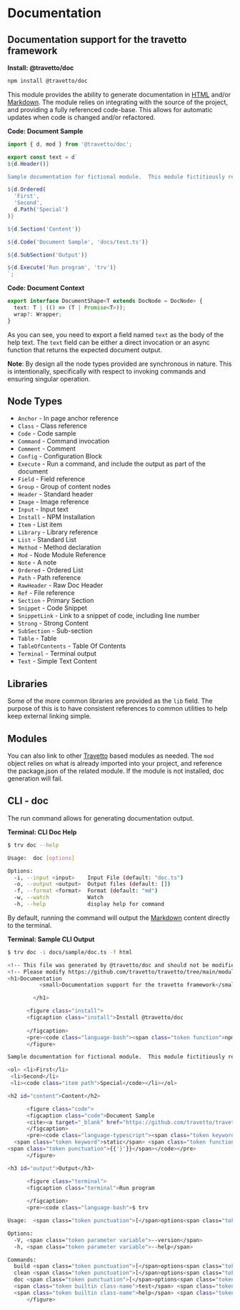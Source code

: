 <!-- This file was generated by @travetto/doc and should not be modified directly -->
<!-- Please modify https://github.com/travetto/travetto/tree/main/module/doc/doc.ts and execute "npx trv doc" to rebuild -->
# Documentation
## Documentation support for the travetto framework

**Install: @travetto/doc**
```bash
npm install @travetto/doc
```

This module provides the ability to generate documentation in [HTML](https://en.wikipedia.org/wiki/HTML) and/or [Markdown](https://en.wikipedia.org/wiki/Markdown).  The module relies on integrating with the source of the project, and providing a fully referenced code-base.  This allows for automatic updates when code is changed and/or refactored. 

**Code: Document Sample**
```typescript
import { d, mod } from '@travetto/doc';

export const text = d`
${d.Header()}

Sample documentation for fictional module.  This module fictitiously relies upon ${mod.Cache} functionality.

${d.Ordered(
  'First',
  'Second',
  d.Path('Special')
)}

${d.Section('Content')}

${d.Code('Document Sample', 'docs/test.ts')}

${d.SubSection('Output')}

${d.Execute('Run program', 'trv')}
`;
```

**Code: Document Context**
```typescript
export interface DocumentShape<T extends DocNode = DocNode> {
  text: T | (() => (T | Promise<T>));
  wrap?: Wrapper;
}
```

As you can see, you need to export a field named `text` as the body of the help text. The `text` field can be either a direct invocation or an async function that returns the expected document output.  

**Note**: By design all the node types provided are synchronous in nature.  This is intentionally, specifically with respect to invoking commands and ensuring singular operation.

## Node Types

   
   *  `Anchor` - In page anchor reference
   *  `Class` - Class reference
   *  `Code` - Code sample
   *  `Command` - Command invocation
   *  `Comment` - Comment
   *  `Config` - Configuration Block
   *  `Execute` - Run a command, and include the output as part of the document
   *  `Field` - Field reference
   *  `Group` - Group of content nodes
   *  `Header` - Standard header
   *  `Image` - Image reference
   *  `Input` - Input text
   *  `Install` - NPM Installation
   *  `Item` - List item
   *  `Library` - Library reference
   *  `List` - Standard List
   *  `Method` - Method declaration
   *  `Mod` - Node Module Reference
   *  `Note` - A note
   *  `Ordered` - Ordered List
   *  `Path` - Path reference
   *  `RawHeader` - Raw Doc Header
   *  `Ref` - File reference
   *  `Section` - Primary Section
   *  `Snippet` - Code Snippet
   *  `SnippetLink` - Link to a snippet of code, including line number
   *  `Strong` - Strong Content
   *  `SubSection` - Sub-section
   *  `Table` - Table
   *  `TableOfContents` - Table Of Contents
   *  `Terminal` - Terminal output
   *  `Text` - Simple Text Content

## Libraries

Some of the more common libraries are provided as the `lib` field.  The purpose of this is to have consistent references to common utilities to help keep external linking simple.

## Modules

You can also link to other [Travetto](https://travetto.dev) based modules as needed.  The `mod` object relies on what is already imported into your project, and reference the package.json of the related module. If the module is not installed, doc generation will fail.

## CLI - doc

The run command allows for generating documentation output.

**Terminal: CLI Doc Help**
```bash
$ trv doc --help

Usage:  doc [options]

Options:
  -i, --input <input>    Input File (default: "doc.ts")
  -o, --output <output>  Output files (default: [])
  -f, --format <format>  Format (default: "md")
  -w, --watch            Watch
  -h, --help             display help for command
```

By default, running the command will output the [Markdown](https://en.wikipedia.org/wiki/Markdown) content directly to the terminal.

**Terminal: Sample CLI Output**
```bash
$ trv doc -i docs/sample/doc.ts -f html

<!-- This file was generated by @travetto/doc and should not be modified directly -->
<!-- Please modify https://github.com/travetto/travetto/tree/main/module/doc/docs/sample/doc.ts and execute "npx trv doc" to rebuild -->
<h1>Documentation
          <small>Documentation support for the travetto framework</small>

        </h1>

      <figure class="install">
      <figcaption class="install">Install @travetto/doc
      
      </figcaption>
      <pre><code class="language-bash"><span class="token function">npm</span> <span class="token function">install</span> @travetto/doc</code></pre>     
      </figure>

Sample documentation for fictional module.  This module fictitiously relies upon <a class="module-link" href="https://github.com/travetto/travetto/tree/main/module/cache" title="Caching functionality with decorators for declarative use.">Caching</a> functionality.

<ol> <li>First</li>
 <li>Second</li>
 <li><code class="item path">Special</code></li></ol>

<h2 id="content">Content</h2>

      <figure class="code">
      <figcaption class="code">Document Sample
      <cite><a target="_blank" href="https://github.com/travetto/travetto/tree/main/module/doc/docs/test.ts">Source</a></cite>
      </figcaption>
      <pre><code class="language-typescript"><span class="token keyword">class</span> <span class="token class-name">TestFile</span> <span class="token punctuation">{{'{'}}</span>
  <span class="token keyword">static</span> <span class="token function">method</span><span class="token punctuation">(</span><span class="token punctuation">)</span><span class="token operator">:</span> <span class="token keyword">void</span> <span class="token punctuation">{{'{'}}</span> <span class="token punctuation">{{'}'}}</span>
<span class="token punctuation">{{'}'}}</span></code></pre>     
      </figure>

<h3 id="output">Output</h3>

      <figure class="terminal">
      <figcaption class="terminal">Run program
      
      </figcaption>
      <pre><code class="language-bash">$ trv

Usage:  <span class="token punctuation">[</span>options<span class="token punctuation">]</span> <span class="token punctuation">[</span>command<span class="token punctuation">]</span>

Options:
  -V, <span class="token parameter variable">--version</span>                output the version number
  -h, <span class="token parameter variable">--help</span>                   display <span class="token builtin class-name">help</span> <span class="token keyword">for</span> <span class="token builtin class-name">command</span>

Commands:
  build <span class="token punctuation">[</span>options<span class="token punctuation">]</span>
  clean <span class="token punctuation">[</span>options<span class="token punctuation">]</span>
  doc <span class="token punctuation">[</span>options<span class="token punctuation">]</span>
  <span class="token builtin class-name">test</span> <span class="token punctuation">[</span>options<span class="token punctuation">]</span> <span class="token punctuation">[</span>regexes<span class="token punctuation">..</span>.<span class="token punctuation">]</span>
  <span class="token builtin class-name">help</span> <span class="token punctuation">[</span>command<span class="token punctuation">]</span>               display <span class="token builtin class-name">help</span> <span class="token keyword">for</span> <span class="token builtin class-name">command</span></code></pre>     
      </figure>
```
